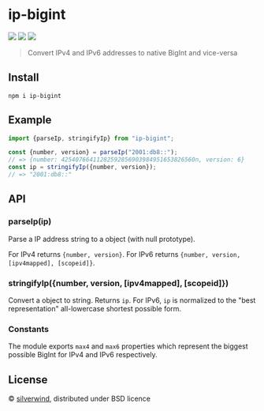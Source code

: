 # ip-bigint
[![](https://img.shields.io/npm/v/ip-bigint.svg?style=flat)](https://www.npmjs.org/package/ip-bigint) [![](https://img.shields.io/npm/dm/ip-bigint.svg)](https://www.npmjs.org/package/ip-bigint) [![](https://img.shields.io/bundlephobia/minzip/ip-bigint.svg)](https://bundlephobia.com/package/ip-bigint)

> Convert IPv4 and IPv6 addresses to native BigInt and vice-versa

## Install

```
npm i ip-bigint
```

## Example

```js
import {parseIp, stringifyIp} from "ip-bigint";

const {number, version} = parseIp("2001:db8::");
// => {number: 42540766411282592856903984951653826560n, version: 6}
const ip = stringifyIp({number, version});
// => "2001:db8::"
```

## API

### parseIp(ip)

Parse a IP address string to a object (with null prototype).

For IPv4 returns `{number, version}`.
For IPv6 returns `{number, version, [ipv4mapped], [scopeid]}`.

### stringifyIp({number, version, [ipv4mapped], [scopeid]})

Convert a object to string. Returns `ip`. For IPv6, `ip` is normalized to the "best representation" all-lowercase shortest possible form.

### Constants

The module exports `max4` and `max6` properties which represent the biggest possible BigInt for IPv4 and IPv6 respectively.

## License

© [silverwind](https://github.com/silverwind), distributed under BSD licence
